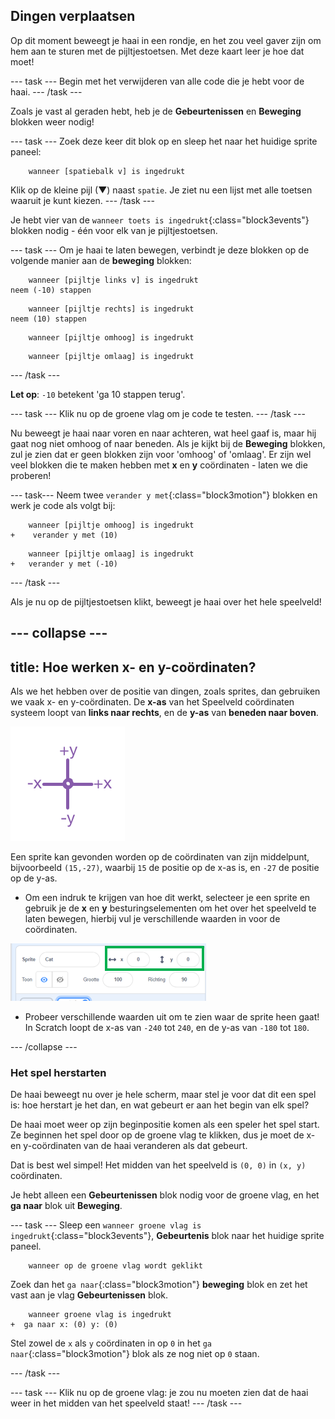 ## Dingen verplaatsen

Op dit moment beweegt je haai in een rondje, en het zou veel gaver zijn om hem aan te sturen met de pijltjestoetsen. Met deze kaart leer je hoe dat moet!

\--- task \--- Begin met het verwijderen van alle code die je hebt voor de haai. \--- /task \---

Zoals je vast al geraden hebt, heb je de **Gebeurtenissen** en **Beweging** blokken weer nodig!

\--- task \--- Zoek deze keer dit blok op en sleep het naar het huidige sprite paneel:

```blocks3
    wanneer [spatiebalk v] is ingedrukt
```

Klik op de kleine pijl (▼) naast `spatie`. Je ziet nu een lijst met alle toetsen waaruit je kunt kiezen. \--- /task \---

Je hebt vier van de `wanneer toets is ingedrukt`{:class="block3events"} blokken nodig - één voor elk van je pijltjestoetsen.

\--- task \--- Om je haai te laten bewegen, verbindt je deze blokken op de volgende manier aan de **beweging** blokken:

```blocks3
    wanneer [pijltje links v] is ingedrukt
neem (-10) stappen
```

```blocks3
    wanneer [pijltje rechts] is ingedrukt
neem (10) stappen
```

```blocks3
    wanneer [pijltje omhoog] is ingedrukt
```

```blocks3
    wanneer [pijltje omlaag] is ingedrukt
```

\--- /task \---

**Let op**: `-10` betekent 'ga 10 stappen terug'.

\--- task \--- Klik nu op de groene vlag om je code te testen. \--- /task \---

Nu beweegt je haai naar voren en naar achteren, wat heel gaaf is, maar hij gaat nog niet omhoog of naar beneden. Als je kijkt bij de **Beweging** blokken, zul je zien dat er geen blokken zijn voor 'omhoog' of 'omlaag'. Er zijn wel veel blokken die te maken hebben met **x** en **y** coördinaten - laten we die proberen!

\--- task\--- Neem twee `verander y met`{:class="block3motion"} blokken en werk je code als volgt bij:

```blocks3
    wanneer [pijltje omhoog] is ingedrukt
+    verander y met (10)
```

```blocks3
    wanneer [pijltje omlaag] is ingedrukt
+   verander y met (-10)
```

\--- /task \---

Als je nu op de pijltjestoetsen klikt, beweegt je haai over het hele speelveld!

## \--- collapse \---

## title: Hoe werken x- en y-coördinaten?

Als we het hebben over de positie van dingen, zoals sprites, dan gebruiken we vaak x- en y-coördinaten. De **x-as** van het Speelveld coördinaten systeem loopt van **links naar rechts**, en de **y-as** van **beneden naar boven**.

![](images/moving3.png)

Een sprite kan gevonden worden op de coördinaten van zijn middelpunt, bijvoorbeeld `(15,-27)`, waarbij `15` de positie op de x-as is, en `-27` de positie op de y-as.

+ Om een indruk te krijgen van hoe dit werkt, selecteer je een sprite en gebruik je de **x** en **y** besturingselementen om het over het speelveld te laten bewegen, hierbij vul je verschillende waarden in voor de coördinaten.

![](images/xycoords.png)

+ Probeer verschillende waarden uit om te zien waar de sprite heen gaat! In Scratch loopt de x-as van `-240` tot `240`, en de y-as van `-180` tot `180`.

\--- /collapse \---

### Het spel herstarten

De haai beweegt nu over je hele scherm, maar stel je voor dat dit een spel is: hoe herstart je het dan, en wat gebeurt er aan het begin van elk spel?

De haai moet weer op zijn beginpositie komen als een speler het spel start. Ze beginnen het spel door op de groene vlag te klikken, dus je moet de x- en y-coördinaten van de haai veranderen als dat gebeurt.

Dat is best wel simpel! Het midden van het speelveld is `(0, 0)` in `(x, y)` coördinaten.

Je hebt alleen een **Gebeurtenissen** blok nodig voor de groene vlag, en het **ga naar** blok uit **Beweging**.

\--- task \--- Sleep een `wanneer groene vlag is ingedrukt`{:class="block3events"}, **Gebeurtenis** blok naar het huidige sprite paneel.

```blocks3
    wanneer op de groene vlag wordt geklikt
```

Zoek dan het `ga naar`{:class="block3motion"} **beweging** blok en zet het vast aan je vlag **Gebeurtenissen** blok.

```blocks3
    wanneer groene vlag is ingedrukt
+  ga naar x: (0) y: (0)
```

Stel zowel de `x` als `y` coördinaten in op `0` in het `ga naar`{:class="block3motion"} blok als ze nog niet op `0` staan.

\--- /task \---

\--- task \--- Klik nu op de groene vlag: je zou nu moeten zien dat de haai weer in het midden van het speelveld staat! \--- /task \---
